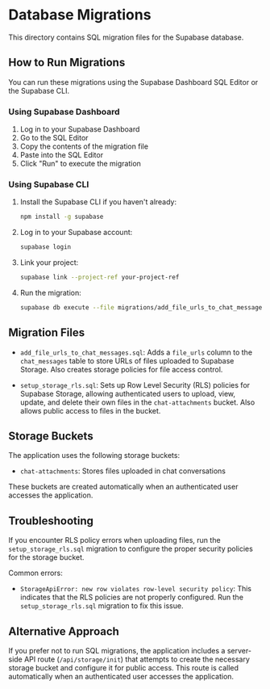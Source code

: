 # Database Migrations

This directory contains SQL migration files for the Supabase database.

## How to Run Migrations

You can run these migrations using the Supabase Dashboard SQL Editor or the Supabase CLI.

### Using Supabase Dashboard

1. Log in to your Supabase Dashboard
2. Go to the SQL Editor
3. Copy the contents of the migration file
4. Paste into the SQL Editor
5. Click "Run" to execute the migration

### Using Supabase CLI

1. Install the Supabase CLI if you haven't already:
   ```bash
   npm install -g supabase
   ```

2. Log in to your Supabase account:
   ```bash
   supabase login
   ```

3. Link your project:
   ```bash
   supabase link --project-ref your-project-ref
   ```

4. Run the migration:
   ```bash
   supabase db execute --file migrations/add_file_urls_to_chat_messages.sql
   ```

## Migration Files

- `add_file_urls_to_chat_messages.sql`: Adds a `file_urls` column to the `chat_messages` table to store URLs of files uploaded to Supabase Storage. Also creates storage policies for file access control.

- `setup_storage_rls.sql`: Sets up Row Level Security (RLS) policies for Supabase Storage, allowing authenticated users to upload, view, update, and delete their own files in the `chat-attachments` bucket. Also allows public access to files in the bucket.

## Storage Buckets

The application uses the following storage buckets:

- `chat-attachments`: Stores files uploaded in chat conversations

These buckets are created automatically when an authenticated user accesses the application.

## Troubleshooting

If you encounter RLS policy errors when uploading files, run the `setup_storage_rls.sql` migration to configure the proper security policies for the storage bucket.

Common errors:
- `StorageApiError: new row violates row-level security policy`: This indicates that the RLS policies are not properly configured. Run the `setup_storage_rls.sql` migration to fix this issue.

## Alternative Approach

If you prefer not to run SQL migrations, the application includes a server-side API route (`/api/storage/init`) that attempts to create the necessary storage bucket and configure it for public access. This route is called automatically when an authenticated user accesses the application.
